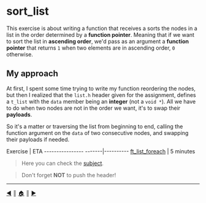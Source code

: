 # sort_list
This exercise is about writing a function that receives a sorts the nodes in a list in the order determined by a **function pointer**. Meaning that if we want to sort the list in **ascending order**, we'd pass as an argument a **function pointer** that returns `1` when two elements are in ascending order, `0` otherwise.

## My approach
At first, I spent some time trying to write my function reordering the nodes, but then I realized that the `list.h` header given for the assignment, defines a `t_list` with the `data` member being an **integer** (not a `void *`). All we have to do when two nodes are not in the order we want, it's to swap their **payloads**.

So it's a matter or traversing the list from beginning to end, calling the function argument on the `data` of two consecutive nodes, and swapping their payloads if needed.

Exercise				| ETA
---------------- -------|----------
[ft_list_foreach](https://github.com/lifeBalance/c_exam/blob/main/04/ft_list_foreach/ft_list_foreach.c)		| 5 minutes

> Here you can check the [subject](https://github.com/lifeBalance/c_exam/blob/main/04/ft_list_foreach/subject.en.txt).

> Don't forget **NOT** to push the header!

---
[:arrow_backward:][back] ║ [:house:][home] ║ [:arrow_forward:][next]

<!-- navigation -->
[home]: ../../../README.md
[back]: ./ft_list_remove_if.md
[next]: ../index.md